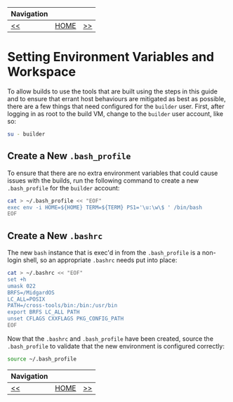 | Navigation |||
| --- | --- | ---: |
| [<<](./CreateBuildUser.md) | [HOME](./README.md) | [>>](./IgnoringPreFinalSWTests.md) |

# Setting Environment Variables and Workspace

To allow builds to use the tools that are built using the steps in this guide and to ensure that errant host behaviours are mitigated as best as possible, there are a few things that need configured for the `builder` user. First, after logging in as root to the build VM, change to the `builder` user account, like so:

```bash
su - builder
```

## Create a New `.bash_profile`

To ensure that there are no extra environment variables that could cause issues with the builds, run the following command to create a new `.bash_profile` for the `builder` account:

```bash
cat > ~/.bash_profile << "EOF"
exec env -i HOME=${HOME} TERM=${TERM} PS1='\u:\w\$ ' /bin/bash
EOF
```

## Create a New `.bashrc`

The new `bash` instance that is exec'd in from the `.bash_profile` is a non-login shell, so an appropriate `.bashrc` needs put into place:

```bash
cat > ~/.bashrc << "EOF"
set +h
umask 022
BRFS=/MidgardOS
LC_ALL=POSIX
PATH=/cross-tools/bin:/bin:/usr/bin
export BRFS LC_ALL PATH
unset CFLAGS CXXFLAGS PKG_CONFIG_PATH
EOF
```

Now that the `.bashrc` and `.bash_profile` have been created, source the `.bash_profile` to validate that the new environment is configured correctly:

```bash
source ~/.bash_profile
```

| Navigation |||
| --- | --- | ---: |
| [<<](./CreateBuildUser.md) | [HOME](./README.md) | [>>](./IgnoringPreFinalSWTests.md) |

